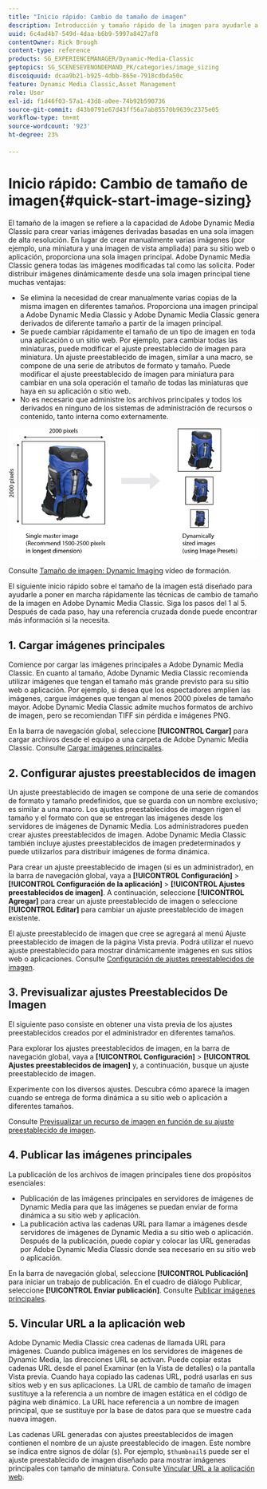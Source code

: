 ```yaml
---
title: "Inicio rápido: Cambio de tamaño de imagen"
description: Introducción y tamaño rápido de la imagen para ayudarle a poner en marcha rápidamente las técnicas de cambio de tamaño de la imagen en Adobe Dynamic Media Classic.
uuid: 6c4ad4b7-549d-4daa-b6b9-5997a8427af8
contentOwner: Rick Brough
content-type: reference
products: SG_EXPERIENCEMANAGER/Dynamic-Media-Classic
geptopics: SG_SCENESEVENONDEMAND_PK/categories/image_sizing
discoiquuid: dcaa9b21-b925-4dbb-865e-7918cdbda50c
feature: Dynamic Media Classic,Asset Management
role: User
exl-id: f1d46f03-57a1-43d8-a0ee-74b92b590736
source-git-commit: d43b0791e67d43ff56a7ab85570b9639c2375e05
workflow-type: tm+mt
source-wordcount: '923'
ht-degree: 23%

---
```


# Inicio rápido: Cambio de tamaño de imagen{#quick-start-image-sizing}

El tamaño de la imagen se refiere a la capacidad de Adobe Dynamic Media Classic para crear varias imágenes derivadas basadas en una sola imagen de alta resolución. En lugar de crear manualmente varias imágenes (por ejemplo, una miniatura y una imagen de vista ampliada) para su sitio web o aplicación, proporciona una sola imagen principal. Adobe Dynamic Media Classic genera todas las imágenes modificadas tal como las solicita. Poder distribuir imágenes dinámicamente desde una sola imagen principal tiene muchas ventajas:

* Se elimina la necesidad de crear manualmente varias copias de la misma imagen en diferentes tamaños. Proporciona una imagen principal a Adobe Dynamic Media Classic y Adobe Dynamic Media Classic genera derivados de diferente tamaño a partir de la imagen principal.
* Se puede cambiar rápidamente el tamaño de un tipo de imagen en toda una aplicación o un sitio web. Por ejemplo, para cambiar todas las miniaturas, puede modificar el ajuste preestablecido de imagen para miniatura. Un ajuste preestablecido de imagen, similar a una macro, se compone de una serie de atributos de formato y tamaño. Puede modificar el ajuste preestablecido de imagen para miniatura para cambiar en una sola operación el tamaño de todas las miniaturas que haya en su aplicación o sitio web.
* No es necesario que administre los archivos principales y todos los derivados en ninguno de los sistemas de administración de recursos o contenido, tanto interna como externamente.

![Puede crear varias imágenes derivadas a un tamaño diferente del mismo archivo principal de alta resolución.](/help/assets/is_derivative_sizes_popup.png)

Consulte [Tamaño de imagen: Dynamic Imaging](https://s7d5.scene7.com/s7viewers/html5/VideoViewer.html?videoserverurl=https://s7d5.scene7.com/is/content/&amp;emailurl=https://s7d5.scene7.com/s7/emailFriend&amp;serverUrl=https://s7d5.scene7.com/is/image/&amp;config=Scene7SharedAssets/Universal_HTML5_Video&amp;contenturl=https://s7d5.scene7.com/skins/&amp;asset=S7tutorials/557_Image%20Sizing_converted%20renamed_Dynamic%20Imaging-AVS) vídeo de formación.

El siguiente inicio rápido sobre el tamaño de la imagen está diseñado para ayudarle a poner en marcha rápidamente las técnicas de cambio de tamaño de la imagen en Adobe Dynamic Media Classic. Siga los pasos del 1 al 5. Después de cada paso, hay una referencia cruzada donde puede encontrar más información si la necesita.

## 1. Cargar imágenes principales

Comience por cargar las imágenes principales a Adobe Dynamic Media Classic. En cuanto al tamaño, Adobe Dynamic Media Classic recomienda utilizar imágenes que tengan el tamaño más grande previsto para su sitio web o aplicación. Por ejemplo, si desea que los espectadores amplíen las imágenes, cargue imágenes que tengan al menos 2000 píxeles de tamaño mayor. Adobe Dynamic Media Classic admite muchos formatos de archivo de imagen, pero se recomiendan TIFF sin pérdida e imágenes PNG.

En la barra de navegación global, seleccione **[!UICONTROL Cargar]** para cargar archivos desde el equipo a una carpeta de Adobe Dynamic Media Classic. Consulte [Cargar imágenes principales](uploading-master-images.md#uploading_master_images).

## 2. Configurar ajustes preestablecidos de imagen

Un ajuste preestablecido de imagen se compone de una serie de comandos de formato y tamaño predefinidos, que se guarda con un nombre exclusivo; es similar a una macro. Los ajustes preestablecidos de imagen rigen el tamaño y el formato con que se entregan las imágenes desde los servidores de imágenes de Dynamic Media. Los administradores pueden crear ajustes preestablecidos de imagen. Adobe Dynamic Media Classic también incluye ajustes preestablecidos de imagen predeterminados y puede utilizarlos para distribuir imágenes de forma dinámica.

Para crear un ajuste preestablecido de imagen (si es un administrador), en la barra de navegación global, vaya a **[!UICONTROL Configuración]** > **[!UICONTROL Configuración de la aplicación]** > **[!UICONTROL Ajustes preestablecidos de imagen]**. A continuación, seleccione **[!UICONTROL Agregar]** para crear un ajuste preestablecido de imagen o seleccione **[!UICONTROL Editar]** para cambiar un ajuste preestablecido de imagen existente.

El ajuste preestablecido de imagen que cree se agregará al menú Ajuste preestablecido de imagen de la página Vista previa. Podrá utilizar el nuevo ajuste preestablecido para mostrar dinámicamente imágenes en sus sitios web o aplicaciones. Consulte [Configuración de ajustes preestablecidos de imagen](setting-image-presets.md#setting_up_image_presets).

## 3. Previsualizar ajustes Preestablecidos De Imagen

El siguiente paso consiste en obtener una vista previa de los ajustes preestablecidos creados por el administrador en diferentes tamaños. 

Para explorar los ajustes preestablecidos de imagen, en la barra de navegación global, vaya a **[!UICONTROL Configuración]** > **[!UICONTROL Ajustes preestablecidos de imagen]** y, a continuación, busque un ajuste preestablecido de imagen.

Experimente con los diversos ajustes. Descubra cómo aparece la imagen cuando se entrega de forma dinámica a su sitio web o aplicación a diferentes tamaños.

Consulte [Previsualizar un recurso de imagen en función de su ajuste preestablecido de imagen](previewing-asset.md#previewing_an_image_asset_based_on_its_image_preset).

## 4. Publicar las imágenes principales

La publicación de los archivos de imagen principales tiene dos propósitos esenciales:

* Publicación de las imágenes principales en servidores de imágenes de Dynamic Media para que las imágenes se puedan enviar de forma dinámica a su sitio web y aplicación.
* La publicación activa las cadenas URL para llamar a imágenes desde servidores de imágenes de Dynamic Media a su sitio web o aplicación. Después de la publicación, puede copiar y colocar las URL generadas por Adobe Dynamic Media Classic donde sea necesario en su sitio web o aplicación.

En la barra de navegación global, seleccione **[!UICONTROL Publicación]** para iniciar un trabajo de publicación. En el cuadro de diálogo Publicar, seleccione **[!UICONTROL Enviar publicación]**. Consulte [Publicar imágenes principales](publishing-master-images.md#publishing_master_images).

## 5. Vincular URL a la aplicación web

Adobe Dynamic Media Classic crea cadenas de llamada URL para imágenes. Cuando publica imágenes en los servidores de imágenes de Dynamic Media, las direcciones URL se activan. Puede copiar estas cadenas URL desde el panel Examinar (en la Vista de detalles) o la pantalla Vista previa. Cuando haya copiado las cadenas URL, podrá usarlas en sus sitios web y en sus aplicaciones. La URL de cambio de tamaño de imagen sustituye a la referencia a un nombre de imagen estática en el código de página web dinámico. La URL hace referencia a un nombre de imagen principal, que se sustituye por la base de datos para que se muestre cada nueva imagen.

Las cadenas URL generadas con ajustes preestablecidos de imagen contienen el nombre de un ajuste preestablecido de imagen. Este nombre se indica entre signos de dólar (`$`). Por ejemplo, `$thumbnail$` puede ser el ajuste preestablecido de imagen diseñado para mostrar imágenes principales con tamaño de miniatura. Consulte [Vincular URL a la aplicación web](linking-urls-web-application.md#linking_urls_to_your_web_application).

